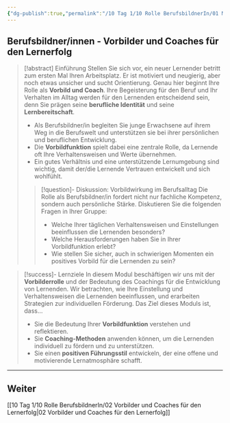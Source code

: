```yaml
---
{"dg-publish":true,"permalink":"/10 Tag 1/10 Rolle BerufsbildnerIn/01 Meine Rolle als Berufsbildner/"}
---
```


## Berufsbildner/innen - Vorbilder und Coaches für den Lernerfolg

>[!abstract] Einführung
>Stellen Sie sich vor, ein neuer Lernender betritt zum ersten Mal Ihren Arbeitsplatz. Er ist motiviert und neugierig, aber noch etwas unsicher und sucht Orientierung. Genau hier beginnt Ihre Rolle als **Vorbild und Coach**. Ihre Begeisterung für den Beruf und Ihr Verhalten im Alltag werden für den Lernenden entscheidend sein, denn Sie prägen seine **berufliche Identität** und seine **Lernbereitschaft**.
>
>* Als Berufsbildner/in begleiten Sie junge Erwachsene auf ihrem Weg in die Berufswelt und unterstützen sie bei ihrer persönlichen und beruflichen Entwicklung.
>* Die **Vorbildfunktion** spielt dabei eine zentrale Rolle, da Lernende oft Ihre Verhaltensweisen und Werte übernehmen.
>* Ein gutes Verhältnis und eine unterstützende Lernumgebung sind wichtig, damit der/die Lernende Vertrauen entwickelt und sich wohlfühlt.
>>[!question]- Diskussion: Vorbildwirkung im Berufsalltag
>>Die Rolle als Berufsbildner/in fordert nicht nur fachliche Kompetenz, sondern auch persönliche Stärke. Diskutieren Sie die folgenden Fragen in Ihrer Gruppe:
>>* Welche Ihrer täglichen Verhaltensweisen und Einstellungen beeinflussen die Lernenden besonders?
>>* Welche Herausforderungen haben Sie in Ihrer Vorbildfunktion erlebt?
>>* Wie stellen Sie sicher, auch in schwierigen Momenten ein positives Vorbild für die Lernenden zu sein?

> [!success]- Lernziele
>In diesem Modul beschäftigen wir uns mit der **Vorbilderrolle** und der Bedeutung des Coachings für die Entwicklung von Lernenden. Wir betrachten, wie Ihre Einstellung und Verhaltensweisen die Lernenden beeinflussen, und erarbeiten Strategien zur individuellen Förderung. Das Ziel dieses Moduls ist, dass…
>* Sie die Bedeutung Ihrer **Vorbildfunktion** verstehen und reflektieren.
>* Sie **Coaching-Methoden** anwenden können, um die Lernenden individuell zu fördern und zu unterstützen.
>* Sie einen **positiven Führungsstil** entwickeln, der eine offene und motivierende Lernatmosphäre schafft.

---
## Weiter
[[10 Tag 1/10 Rolle BerufsbildnerIn/02 Vorbilder und Coaches für den Lernerfolg\|02 Vorbilder und Coaches für den Lernerfolg]]